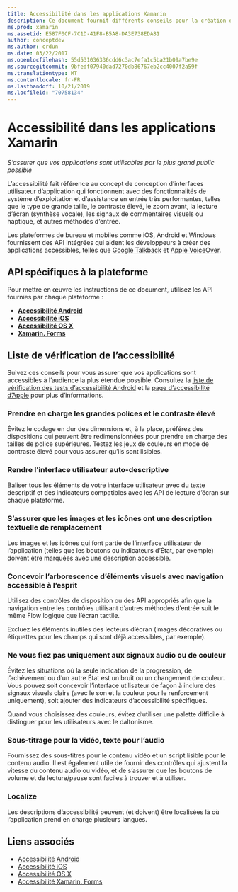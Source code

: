 ```yaml
---
title: Accessibilité dans les applications Xamarin
description: Ce document fournit différents conseils pour la création d’applications accessibles. Par exemple, il comprend des recommandations sur les grandes polices, le contraste élevé, les interfaces auto-descriptives, et bien plus encore.
ms.prod: xamarin
ms.assetid: E587F0CF-7C1D-41F8-B5A8-DA3E738EDA81
author: conceptdev
ms.author: crdun
ms.date: 03/22/2017
ms.openlocfilehash: 55d531036336cdd6c3ac7efa1c5ba21b09a7be9e
ms.sourcegitcommit: 9bfedf07940dad7270db86767eb2cc4007f2a59f
ms.translationtype: MT
ms.contentlocale: fr-FR
ms.lasthandoff: 10/21/2019
ms.locfileid: "70758134"
---
```

# <a name="accessibility-in-xamarin-apps"></a>Accessibilité dans les applications Xamarin

_S’assurer que vos applications sont utilisables par le plus grand public possible_

L’accessibilité fait référence au concept de conception d’interfaces utilisateur d’application qui fonctionnent avec des fonctionnalités de système d’exploitation et d’assistance en entrée très performantes, telles que le type de grande taille, le contraste élevé, le zoom avant, la lecture d’écran (synthèse vocale), les signaux de commentaires visuels ou haptique, et autres méthodes d’entrée.

Les plateformes de bureau et mobiles comme iOS, Android et Windows fournissent des API intégrées qui aident les développeurs à créer des applications accessibles, telles que [Google Talkback](https://play.google.com/store/apps/details?id=com.google.android.marvin.talkback) et [Apple VoiceOver](http://www.apple.com/accessibility/ios/voiceover/).

## <a name="platform-specific-apis"></a>API spécifiques à la plateforme

Pour mettre en œuvre les instructions de ce document, utilisez les API fournies par chaque plateforme :

- [**Accessibilité Android**](~/android/app-fundamentals/accessibility.md)
- [**Accessibilité iOS**](~/ios/app-fundamentals/accessibility.md)
- [**Accessibilité OS X**](~/mac/app-fundamentals/accessibility.md)
- [**Xamarin. Forms**](~/xamarin-forms/app-fundamentals/accessibility/index.md)

<a name="checklist" />

## <a name="accessibility-checklist"></a>Liste de vérification de l’accessibilité

Suivez ces conseils pour vous assurer que vos applications sont accessibles à l’audience la plus étendue possible. Consultez la [liste de vérification des tests d’accessibilité Android](https://developer.android.com/training/accessibility/testing.html) et la [page d’accessibilité d’Apple](http://www.apple.com/accessibility/) pour plus d’informations.

### <a name="support-large-fonts-and-high-contrast"></a>Prendre en charge les grandes polices et le contraste élevé

Évitez le codage en dur des dimensions et, à la place, préférez des dispositions qui peuvent être redimensionnées pour prendre en charge des tailles de police supérieures.
Testez les jeux de couleurs en mode de contraste élevé pour vous assurer qu’ils sont lisibles.

### <a name="make-the-user-interface-self-describing"></a>Rendre l’interface utilisateur auto-descriptive

Baliser tous les éléments de votre interface utilisateur avec du texte descriptif et des indicateurs compatibles avec les API de lecture d’écran sur chaque plateforme.

### <a name="ensure-that-images-and-icons-have-an-alternate-text-description"></a>S’assurer que les images et les icônes ont une description textuelle de remplacement

Les images et les icônes qui font partie de l’interface utilisateur de l’application (telles que les boutons ou indicateurs d’État, par exemple) doivent être marquées avec une description accessible.

### <a name="design-the-visual-tree-with-accessible-navigation-in-mind"></a>Concevoir l’arborescence d’éléments visuels avec navigation accessible à l’esprit

Utilisez des contrôles de disposition ou des API appropriés afin que la navigation entre les contrôles utilisant d’autres méthodes d’entrée suit le même Flow logique que l’écran tactile.

Excluez les éléments inutiles des lecteurs d’écran (images décoratives ou étiquettes pour les champs qui sont déjà accessibles, par exemple).

### <a name="dont-rely-on-audio-or-color-cues-alone"></a>Ne vous fiez pas uniquement aux signaux audio ou de couleur

Évitez les situations où la seule indication de la progression, de l’achèvement ou d’un autre État est un bruit ou un changement de couleur. Vous pouvez soit concevoir l’interface utilisateur de façon à inclure des signaux visuels clairs (avec le son et la couleur pour le renforcement uniquement), soit ajouter des indicateurs d’accessibilité spécifiques.

Quand vous choisissez des couleurs, évitez d’utiliser une palette difficile à distinguer pour les utilisateurs avec le daltonisme.

### <a name="captioning-for-video-text-for-audio"></a>Sous-titrage pour la vidéo, texte pour l’audio

Fournissez des sous-titres pour le contenu vidéo et un script lisible pour le contenu audio. Il est également utile de fournir des contrôles qui ajustent la vitesse du contenu audio ou vidéo, et de s’assurer que les boutons de volume et de lecture/pause sont faciles à trouver et à utiliser.

### <a name="localize"></a>Localize

Les descriptions d’accessibilité peuvent (et doivent) être localisées là où l’application prend en charge plusieurs langues.

## <a name="related-links"></a>Liens associés

- [Accessibilité Android](~/android/app-fundamentals/accessibility.md)
- [Accessibilité iOS](~/ios/app-fundamentals/accessibility.md)
- [Accessibilité OS X](~/mac/app-fundamentals/accessibility.md)
- [Accessibilité Xamarin. Forms](~/xamarin-forms/app-fundamentals/accessibility/index.md)
